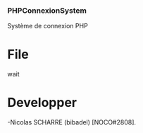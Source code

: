 ### PHPConnexionSystem
Système de connexion PHP


# File 
wait

# Developper
 -Nicolas SCHARRE (bibadel) [NOCO#2808].